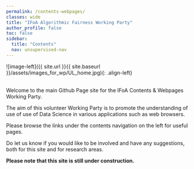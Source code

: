 ```yaml
---
permalink: /contents-webpages/
classes: wide
title: "IFoA Algorithmic Fairness Working Party"
author_profile: false
toc: false
sidebar:
  title: "Contents"
  nav: unsupervised-nav
---
```



![image-left]({{ site.url }}{{ site.baseurl }}/assets/images_for_wp/UL_home.jpg){: .align-left}


<br />
Welcome to the main Github Page site for the IFoA Contents & Webpages Working Party.  

The aim of this volunteer Working Party is to promote the understanding of use of use of Data Science in various applications such as web browsers.  

Please browse the links under the contents navigation on the left for useful pages.  

Do let us know if you would like to be involved and have any suggestions, both for this site and for research areas.

**Please note that this site is still under construction.**
